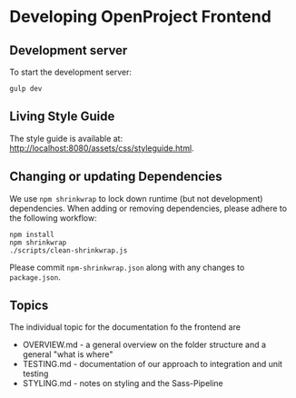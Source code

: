 # Developing OpenProject Frontend

## Development server

To start the development server:

    gulp dev

## Living Style Guide

The style guide is available at: <http://localhost:8080/assets/css/styleguide.html>.

## Changing or updating Dependencies

We use `npm shrinkwrap` to lock down runtime (but not development)
dependencies. When adding or removing dependencies, please adhere to the
following workflow:

    npm install
    npm shrinkwrap
    ./scripts/clean-shrinkwrap.js

Please commit `npm-shrinkwrap.json` along with any changes to `package.json`.

## Topics

The individual topic for the documentation fo the frontend are

- OVERVIEW.md - a general overview on the folder structure and a general "what is where"
- TESTING.md - documentation of our approach to integration and unit testing
- STYLING.md - notes on styling and the Sass-Pipeline
